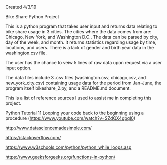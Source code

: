 Created 4/3/19

Bike Share Python Project

This is a python program that takes user input and returns data relating to bike share usage in 3 cities. The cities where the data comes from are: Chicago, New York, and Washington D.C.. The data can be parsed by city, day of the week, and month. It returns statistics regarding usage by time, locations, and users. There is a lack of gender and birth year data in the washington.csv file. 

The user has the chance to veiw 5 lines of raw data upon request via a user input option. 



The data files include 3 .csv files (washington.csv, chicago,csv, and new_york_city.csv) containing usage data for the period from Jan-June, the program itself bikeshare_2.py, and a README.md document. 

This is a list of reference sources I used to assist me in completing this project. 

Python Tutorial 11 Looping your code back to the beginning using a procedure (https://www.youtube.com/watch?v=SZdQX4gbql0)

http://www.datasciencemadesimple.com/

https://stackoverflow.com/

https://www.w3schools.com/python/python_while_loops.asp

https://www.geeksforgeeks.org/functions-in-python/
